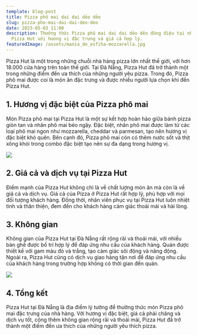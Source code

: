 ```yaml
---
template: blog-post
title: Pizza phô mai dai dai dẻo dẻo
slug: pizza-pho-mai-dai-dai-deo-deo
date: 2023-05-03 11:00
description: Thưởng thức Pizza phô mai dai dai dẻo dẻo đúng điệu tại nhà hàng
  Pizza Hut với hương vị đặc trưng và giá cả hợp lý.
featuredImage: /assets/mania_de_esfiha-mozzarella.jpg
---
```

Pizza Hut là một trong những chuỗi nhà hàng pizza lớn nhất thế giới, với hơn 18.000 cửa hàng trên toàn thế giới. Tại Đà Nẵng, Pizza Hut đã trở thành một trong những điểm đến ưa thích của những người yêu pizza. Trong đó, Pizza phô mai được coi là món ăn đặc trưng và được nhiều người lựa chọn khi đến Pizza Hut. 

## 1﻿. Hương vị đặc biệt của Pizza phô mai

Món P﻿izza phô mai tại Pizza Hut là một sự kết hợp hoàn hảo giữa bánh pizza giòn tan và nhân phô mai béo ngậy. Đặc biệt, nhân phô mai được làm từ các loại phô mai ngon như mozzarella, cheddar và parmesan, tạo nên hương vị đặc biệt khó quên. Bên cạnh đó, P﻿izza phô mai còn có thêm nước sốt và thịt xông khói trong combo đặc biệt tạo nên sự đa dạng trong hương vị.

![](/assets/355-1609900139-1609919005-9294-1609994824.png)

## 2﻿. Giá cả và dịch vụ tại Pizza Hut

Điểm mạnh của Pizza Hut không chỉ là về chất lượng món ăn mà còn là về giá cả và dịch vụ. Giá cả của Pizza ở Pizza Hut rất hợp lý, phù hợp với mọi đối tượng khách hàng. Đồng thời, nhân viên phục vụ tại Pizza Hut luôn nhiệt tình và thân thiện, đem đến cho khách hàng cảm giác thoải mái và hài lòng.

## 3﻿. Không gian 

Không gian của Pizza Hut tại Đà Nẵng rất rộng rãi và thoải mái, với nhiều bàn ghế được bố trí hợp lý để đáp ứng nhu cầu của khách hàng. Quán được thiết kế với gam màu đỏ và trắng, tạo cảm giác sôi động và năng động. Ngoài ra, Pizza Hut cũng có dịch vụ giao hàng tận nơi để đáp ứng nhu cầu của khách hàng trong trường hợp không có thời gian đến quán.

![](/assets/cach-lam-pizza-pho-mai-bap-ngot-beo-ngay-don-gian-tai-nha-202108241432283228.jpg)

## 4﻿. Tổng kết

Pizza Hut tại Đà Nẵng là địa điểm lý tưởng để thưởng thức món Pizza phô mai đặc trưng của nhà hàng. Với hương vị đặc biệt, giá cả phải chăng và dịch vụ tốt, cộng thêm không gian rộng rãi và thoải mái, Pizza Hut đã trở thành một điểm đến ưa thích của những người yêu thích pizza.
